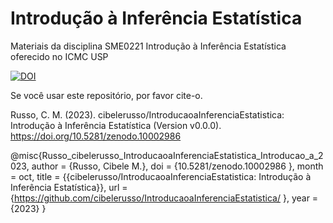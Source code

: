 # Introdução à Inferência Estatística

Materiais da disciplina SME0221 Introdução à Inferência Estatística oferecido no ICMC USP

[![DOI](https://sandbox.zenodo.org/badge/506418849.svg)](https://zenodo-rdm-qa.web.cern.ch/doi/10.5281/zenodo.10002986)

Se você usar este repositório, por favor cite-o.

Russo, C. M. (2023). cibelerusso/IntroducaoaInferenciaEstatistica: Introdução à Inferência Estatística (Version v0.0.0). https://doi.org/10.5281/zenodo.10002986


@misc{Russo_cibelerusso_IntroducaoaInferenciaEstatistica_Introducao_a_2023,
author = {Russo, Cibele M.},
doi = {10.5281/zenodo.10002986 },
month = oct,
title = {{cibelerusso/IntroducaoaInferenciaEstatistica: Introdução à Inferência Estatística}},
url = {https://github.com/cibelerusso/IntroducaoaInferenciaEstatistica/  },
year = {2023}
}
